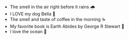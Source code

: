 - The smell in the air right before it rains :cloud_with_rain:
- I LOVE my dog Bella  :dog:
- The smell and taste of coffee in the morning :coffee: 
- My favorite book is Earth Abides by George R Stewart :open_book:
- I love the ocean :ocean:  
